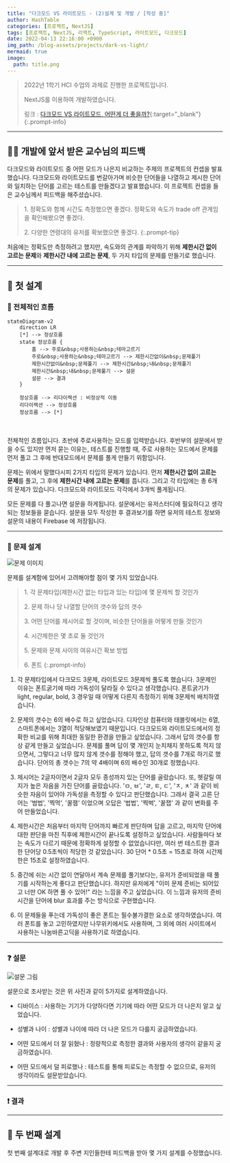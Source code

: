 ```yaml
---
title: "다크모드 VS 라이트모드 - (2)설계 및 개발 / [작성 중]"
author: HashTable
categories: [프로젝트, NextJS]
tags: [프로젝트, NextJS, 리액트, TypeScript, 라이트모드, 다크모드]
date: 2022-04-13 22:16:00 +0900
img_path: /blog-assets/projects/dark-vs-light/
mermaid: true
image:
  path: title.png
---
```


> 2022년 1학기 HCI 수업의 과제로 진행한 프로젝트입니다.
>
> NextJS를 이용하여 개발하였습니다.
>
> 링크 : [다크모드 VS 라이트모드, 어떤게 더 좋을까?](https://dark-vs-light.vercel.app){:target="_blank"}
{:.prompt-info}

---

## 👨‍💼 개발에 앞서 받은 교수님의 피드백

다크모드와 라이트모드 중 어떤 모드가 나은지 비교하는 주제의 프로젝트의 컨셉을 발표했습니다.
다크모드와 라이트모드를 번갈아가며 비슷한 단어들을 나열하고 제시한 단어와 일치하는 단어를 고르는 테스트를 만들겠다고 발표했습니다.
이 프로젝트 컨셉을 들은 교수님께서 피드백을 해주셨습니다.

> 1.&nbsp;정확도와 함께 시간도 측정했으면 좋겠다. 정확도와 속도가 trade off 관계임을 확인해봤으면 좋겠다.
>
> 2.&nbsp;다양한 연령대의 유저를 확보했으면 좋겠다.
{:.prompt-tip}

처음에는 정확도만 측정하려고 했지만, 속도와의 관계를 파악하기 위해 **제한시간 없이 고르는 문제**와
**제한시간 내에 고르는 문제**, 두 가지 타입의 문제를 만들기로 했습니다.

---

## 🧱 첫 설계

### 📑 전체적인 흐름

```mermaid
stateDiagram-v2
    direction LR
    [*] --> 정상흐름
    state 정상흐름 {
        홈 --> 주로&nbsp;사용하는&nbsp;테마고르기
        주로&nbsp;사용하는&nbsp;테마고르기 --> 제한시간없이&nbsp;문제풀기
        제한시간없이&nbsp;문제풀기 --> 제한시간&nbsp;내&nbsp;문제풀기
        제한시간&nbsp;내&nbsp;문제풀기 --> 설문
        설문 --> 결과
    }

    정상흐름 --> 리다이렉션 : 비정상적 이동
    리다이렉션 --> 정상흐름
    정상흐름 --> [*]
 ```

<br/><br/>
전체적인 흐름입니다. 초반에 주로사용하는 모드를 입력받습니다. 후반부의 설문에서 받을 수도 있지만 먼저 묻는 이유는,
테스트를 진행할 때, 주로 사용하는 모드에서 문제를 먼저 풀고 그 후에 반대모드에서 문제를 풀게 만들기 위함입니다.

문제는 위에서 말했다시피 2가지 타입의 문제가 있습니다. 먼저 **제한시간 없이 고르는 문제**를 풀고, 그 후에
**제한시간 내에 고르는 문제**를 풉니다. 그리고 각 타입에는 총 6개의 문제가 있습니다.
다크모드와 라이트모드 각각에서 3개씩 풀게됩니다.

모든 문제를 다 풀고나면 설문을 하게됩니다. 설문에서는 유저스터디에 필요하다고 생각되는 정보들을 묻습니다.
설문을 모두 작성한 후 결과보기를 하면 유저의 테스트 정보와 설문의 내용이 Firebase 에 저장됩니다.

---

### 📝 문제 설계

![문제 이미지](figure2.png)

문제를 설계함에 있어서 고려해야할 점이 몇 가지 있었습니다.

> 1.&nbsp;각 문제타입(제한시간 없는 타입과 있는 타입)에 몇 문제씩 할 것인가
>
> 2.&nbsp;문제 하나 당 나열할 단어의 갯수와 답의 갯수
>
> 3.&nbsp;어떤 단어를 제시어로 할 것이며, 비슷한 단어들을 어떻게 만들 것인가
>
> 4.&nbsp;시간제한은 몇 초로 둘 것인가
>
> 5.&nbsp;문제와 문제 사이의 여유시간 확보 방법
>
> 6.&nbsp;폰트
{:.prompt-info}

1. 각 문제타입에서 다크모드 3문제, 라이트모드 3문제씩 풀도록 했습니다. 3문제인 이유는 폰트굵기에 따라
가독성이 달라질 수 있다고 생각했습니다. 폰트굵기가 light, regular, bold, 3 경우일 때 어떻게 다른지 측정하기 위해
3문제씩 배치하였습니다.

2. 문제의 갯수는 6의 배수로 하고 싶었습니다. 디자인상 컴퓨터와 태블릿에서는 6열, 스마트폰에서는 3열이 적당해보였기 때문입니다.
다크모드와 라이트모드에서의 정확한 비교를 위해 최대한 동일한 환경을 만들고 싶었습니다. 그래서 답의 갯수를 항상 같게 만들고 싶었습니다.
문제를 풀며 답이 몇 개인지 눈치채지 못하도록 적지 않으면서, 그렇다고 너무 많지 않게 갯수를 정해야 했고,
답의 갯수를 7개로 하기로 했습니다. 단어의 총 갯수는 7의 약 4배이며 6의 배수인 30개로 정했습니다.

3. 제시어는 2글자이면서 2글자 모두 종성까지 있는 단어를 골랐습니다. 또, 헷갈릴 여지가 높은 자음을 가진 단어를 골랐습니다.
'ㅁ, ㅂ', 'ㄹ, ㅌ, ㄷ', 'ㅈ, ㅊ' 과 같이 비슷한 자음이 있어야 가독성을 측정할 수 있다고 판단했습니다.
그래서 결국 고른 단어는 '범법', '찍먹', '꿀잼' 이었으며 오답은 '법법', '찍벅', '꿀잽' 과 같이 변화를 주어 만들었습니다.

4. 제한시간은 처음부터 마지막 단어까지 빠르게 판단하며 답을 고르고, 마지막 단어에 대한 판단을 마친 직후에 제한시간이 끝나도록 설정하고 싶었습니다.
사람들마다 보는 속도가 다르기 때문에 정확하게 설정할 수 없었습니다만, 여러 번 테스트한 결과 한 단어당 0.5초씩이 적당한 것 같았습니다.
30 단어 * 0.5초 = 15초로 하여 시간제한은 15초로 설정하였습니다.

5. 중간에 쉬는 시간 없이 연달아서 계속 문제를 풀기보다는, 유저가 준비되었을 때 풀기를 시작하는게 좋다고 판단했습니다.
하지만 유저에게 "이미 문제 준비는 되어있고 너만 OK 하면 풀 수 있어!" 라는 느낌을 주고 싶었습니다.
이 느낌과 유저의 준비시간을 단어에 blur 효과를 주는 방식으로 구현했습니다.

6. 이 문제들을 푸는데 가독성이 좋은 폰트는 필수불가결한 요소로 생각하였습니다. 여러 폰트를 놓고 고민하였지만
나무위키에서도 사용하며, 그 외에 여러 사이트에서 사용하는 나눔바른고딕을 사용하기로 하였습니다.


---

### ❓ 설문

![설문 그림](figure3.png)

설문으로 조사받는 것은 위 사진과 같이 5가지로 설계하였습니다.

* 디바이스 : 사용하는 기기가 다양하다면 기기에 따라 어떤 모드가 더 나은지 알고 싶었습니다.

* 성별과 나이 : 성별과 나이에 따라 더 나은 모드가 다를지 궁금하였습니다.

* 어떤 모드에서 더 잘 읽혔나 : 정량적으로 측정한 결과와 사용자의 생각이 같을지 궁금하였습니다.

* 어떤 모드에서 덜 피로했나 : 테스트를 통해 피로도는 측정할 수 없으므로, 유저의 생각이라도 설문받았습니다.

---

### ❗ 결과



---

## 🧱 두 번째 설계

첫 번째 설계대로 개발 후 주변 지인들한테 피드백을 받아 몇 가지 설계를 수정했습니다.
